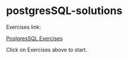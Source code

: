 # postgresSQL-solutions
Exercises link:

[PostgresSQL Exercises](https://pgexercises.com/gettingstarted.html)

Click on Exercises above to start.
